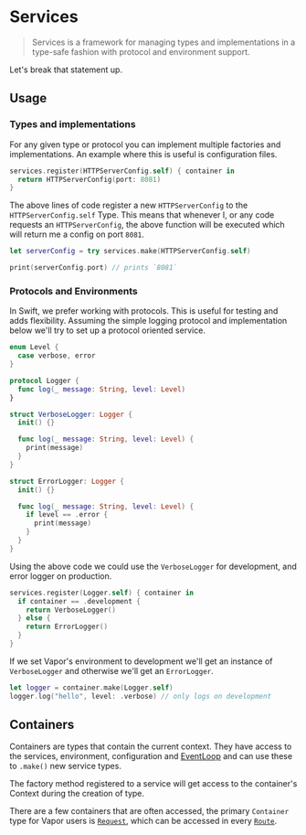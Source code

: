 # Services

> Services is a framework for managing types and implementations in a type-safe fashion with protocol and environment support.

Let's break that statement up.

## Usage

### Types and implementations

For any given type or protocol you can implement multiple factories and implementations. An example where this is useful is configuration files.

```swift
services.register(HTTPServerConfig.self) { container in
  return HTTPServerConfig(port: 8081)
}
```

The above lines of code register a new `HTTPServerConfig` to the `HTTPServerConfig.self` Type. This means that whenever I, or any code requests an `HTTPServerConfig`, the above function will be executed which will return me a config on port `8081`.

```swift
let serverConfig = try services.make(HTTPServerConfig.self)

print(serverConfig.port) // prints `8081`
```

### Protocols and Environments

In Swift, we prefer working with protocols. This is useful for testing and adds flexibility. Assuming the simple logging protocol and implementation below we'll try to set up a protocol oriented service.

```swift
enum Level {
  case verbose, error
}

protocol Logger {
  func log(_ message: String, level: Level)
}

struct VerboseLogger: Logger {
  init() {}

  func log(_ message: String, level: Level) {
    print(message)
  }
}

struct ErrorLogger: Logger {
  init() {}

  func log(_ message: String, level: Level) {
    if level == .error {
      print(message)
    }
  }
}
```

Using the above code we could use the `VerboseLogger` for development, and error logger on production.

```swift
services.register(Logger.self) { container in
  if container == .development {
    return VerboseLogger()
  } else {
    return ErrorLogger()
  }
}
```

If we set Vapor's environment to development we'll get an instance of `VerboseLogger` and otherwise we'll get an `ErrorLogger`.

```swift
let logger = container.make(Logger.self)
logger.log("hello", level: .verbose) // only logs on development
```

## Containers

Containers are types that contain the current context. They have access to the services, environment, configuration and [EventLoop](async.md) and can use these to `.make()` new service types.

The factory method registered to a service will get access to the container's Context during the creation of type.

There are a few containers that are often accessed, the primary `Container` type for Vapor users is [`Request`](../http/request.md), which can be accessed in every [`Route`](../routing/route.md).
